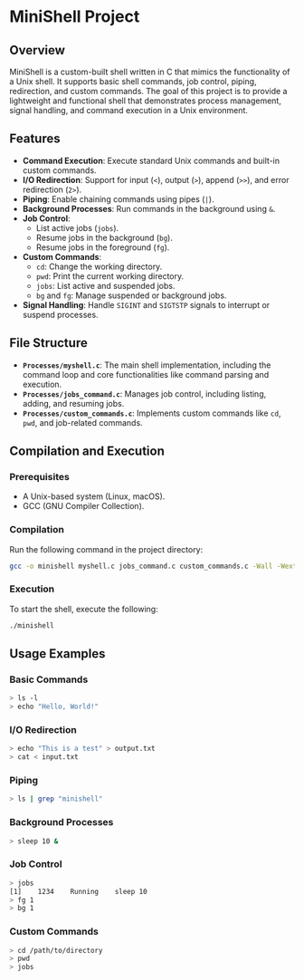 # MiniShell Project

## Overview
MiniShell is a custom-built shell written in C that mimics the functionality of a Unix shell. It supports basic shell commands, job control, piping, redirection, and custom commands. The goal of this project is to provide a lightweight and functional shell that demonstrates process management, signal handling, and command execution in a Unix environment.

## Features
- **Command Execution**: Execute standard Unix commands and built-in custom commands.
- **I/O Redirection**: Support for input (`<`), output (`>`), append (`>>`), and error redirection (`2>`).
- **Piping**: Enable chaining commands using pipes (`|`).
- **Background Processes**: Run commands in the background using `&`.
- **Job Control**:
  - List active jobs (`jobs`).
  - Resume jobs in the background (`bg`).
  - Resume jobs in the foreground (`fg`).
- **Custom Commands**:
  - `cd`: Change the working directory.
  - `pwd`: Print the current working directory.
  - `jobs`: List active and suspended jobs.
  - `bg` and `fg`: Manage suspended or background jobs.
- **Signal Handling**: Handle `SIGINT` and `SIGTSTP` signals to interrupt or suspend processes.

## File Structure
- **`Processes/myshell.c`**: The main shell implementation, including the command loop and core functionalities like command parsing and execution.
- **`Processes/jobs_command.c`**: Manages job control, including listing, adding, and resuming jobs.
- **`Processes/custom_commands.c`**: Implements custom commands like `cd`, `pwd`, and job-related commands.

## Compilation and Execution
### Prerequisites
- A Unix-based system (Linux, macOS).
- GCC (GNU Compiler Collection).

### Compilation
Run the following command in the project directory:
```bash
gcc -o minishell myshell.c jobs_command.c custom_commands.c -Wall -Wextra -pedantic
```

### Execution
To start the shell, execute the following:
```bash
./minishell
```

## Usage Examples
### Basic Commands
```bash
> ls -l
> echo "Hello, World!"
```

### I/O Redirection
```bash
> echo "This is a test" > output.txt
> cat < input.txt
```

### Piping
```bash
> ls | grep "minishell"
```

### Background Processes
```bash
> sleep 10 &
```

### Job Control
```bash
> jobs
[1]    1234    Running    sleep 10
> fg 1
> bg 1
```

### Custom Commands
```bash
> cd /path/to/directory
> pwd
> jobs
```

